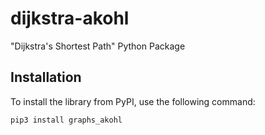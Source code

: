 # dijkstra-akohl
"Dijkstra's Shortest Path" Python Package

## Installation  
To install the library from PyPI, use the following command:
```sh
pip3 install graphs_akohl